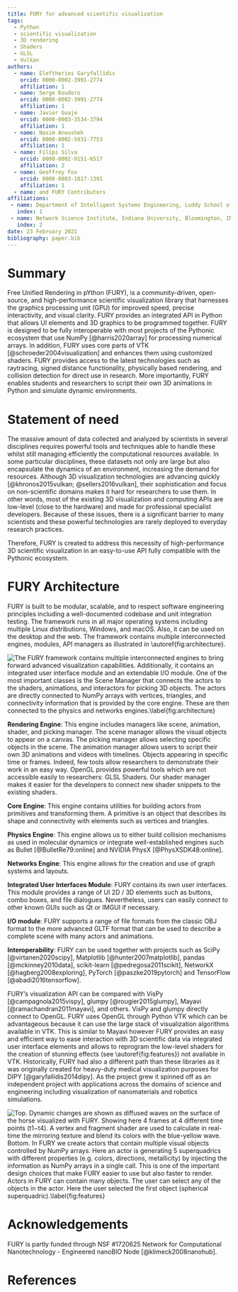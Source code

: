 ```yaml
---
title: FURY for advanced scientific visualization
tags:
  - Python
  - scientific visualization
  - 3D rendering
  - Shaders
  - GLSL
  - Vulkan
authors:
  - name: Eleftherios Garyfallidis
    orcid: 0000-0002-3991-2774
    affiliation: 1
  - name: Serge Koudoro
    orcid: 0000-0002-3991-2774
    affiliation: 1
  - name: Javier Guaje
    orcid: 0000-0003-3534-3794
    affiliation: 1
  - name: Nasim Anousheh
    orcid: 0000-0002-5931-7753
    affiliation: 1
  - name: Filipi Silva
    orcid: 0000-0002-9151-6517
    affiliation: 2
  - name: Geoffrey Fox
    orcid: 0000-0003-1017-1391
    affiliation: 1
  - name: and FURY Contributors
affiliations:
 - name: Department of Intelligent Systems Engineering, Luddy School of Informatics, Computing and Engineering, Indiana University, Bloomington, IN, USA
   index: 1
 - name: Network Science Institute, Indiana University, Bloomington, IN, USA
   index: 2
date: 23 February 2021
bibliography: paper.bib
---
```




# Summary

Free Unified Rendering in pYthon (FURY), is a community-driven, open-source, and high-performance scientific visualization library that harnesses the graphics processing unit (GPU) for improved speed, precise interactivity, and visual clarity. FURY provides an integrated API in Python that allows UI elements and 3D graphics to be programmed together. FURY is designed to be fully interoperable with most projects of the Pythonic ecosystem that use NumPy [@harris2020array] for processing numerical arrays. In addition, FURY uses core parts of VTK [@schroeder2004visualization] and enhances them using customized shaders. FURY provides access to the latest technologies such as raytracing, signed distance functionality, physically based rendering, and collision detection for direct use in research. More importantly, FURY enables students and researchers to script their own 3D animations in Python and simulate dynamic environments.


# Statement of need

The massive amount of data collected and analyzed by scientists in several disciplines requires powerful tools and techniques able to handle these whilst still managing efficiently the computational resources available. In some particular disciplines, these datasets not only are large but also encapsulate the dynamics of an environment, increasing the demand for resources. Although 3D visualization technologies are advancing quickly [@khronos2015vulkan; @sellers2016vulkan], their sophistication and focus on non-scientific domains makes it hard for researchers to use them.  In other words, most of the existing 3D visualization and computing APIs are low-level (close to the hardware) and made for professional specialist developers.  Because of these issues, there is a significant barrier to many scientists and these powerful technologies are rarely deployed to everyday research practices. 

Therefore, FURY is created to address this necessity of high-performance 3D scientific visualization in an easy-to-use API fully compatible with the Pythonic ecosystem.

# FURY Architecture

FURY is built to be modular, scalable, and to respect software engineering principles including a well-documented codebase and unit integration testing. The framework runs in all major operating systems including multiple Linux distributions, Windows, and macOS. Also, it can be used on the desktop and the web. The framework contains multiple interconnected engines, modules, API managers as illustrated in \autoref{fig:architecture}.

![The FURY framework contains multiple interconnected engines to bring forward advanced visualization capabilities. Additionally, it contains an integrated user interface module and an extendable I/O module. One of the most important classes is the Scene Manager that connects the actors to the shaders, animations, and interactors for picking 3D objects. The actors are directly connected to NumPy arrays with vertices, triangles, and connectivity information that is provided by the core engine. These are then connected to the physics and networks  engines.\label{fig:architecture}](https://raw.githubusercontent.com/fury-gl/fury-communication-assets/main/fury_paper/architecture.png)


**Rendering Engine**: This engine includes managers like scene, animation, shader, and picking manager. The scene manager allows the visual objects to appear on a canvas. The picking manager allows selecting specific objects in the scene. The animation manager allows users to script their own 3D animations and videos with timelines. Objects appearing in specific time or frames. Indeed, few tools allow researchers to demonstrate their work in an easy way. OpenGL provides powerful tools which are not accessible easily to researchers: GLSL Shaders. Our shader manager makes it easier for the developers to connect new shader snippets to the existing shaders.

**Core Engine**: This engine contains utilities for building actors from primitives and transforming them. A primitive is an object that describes its shape and connectivity with elements such as vertices and triangles.

**Physics Engine**: This engine allows us to either build collision mechanisms as used in molecular dynamics or integrate well-established engines such as Bullet [@BulletRe79:online] and NVIDIA PhysX [@PhysXSDK48:online].

**Networks Engine**:  This engine allows for the creation and use of graph systems and layouts.

**Integrated User Interfaces Module**: FURY contains its own user interfaces. This module provides a range of UI 2D / 3D elements such as buttons, combo boxes, and file dialogues. Nevertheless, users can easily connect to other known GUIs such as Qt or IMGUI if necessary. 

**I/O module**: FURY supports a range of file formats from the classic OBJ format to the more advanced GLTF format that can be used to describe a complete scene with many actors and animations.

**Interoperability**: FURY can be used together with projects such as SciPy [@virtanen2020scipy], Matplotlib [@hunter2007matplotlib], pandas [@mckinney2010data], scikit-learn [@pedregosa2011scikit], NetworkX [@hagberg2008exploring], PyTorch [@paszke2019pytorch] and TensorFlow [@abadi2016tensorflow]. 

FURY’s visualization API can be compared with VisPy [@campagnola2015vispy], glumpy [@rougier2015glumpy], Mayavi [@ramachandran2011mayavi], and others. VisPy and glumpy directly connect to OpenGL. FURY uses OpenGL through Python VTK which can be advantageous because it can use the large stack of visualization algorithms available in VTK. This is similar to Mayavi however FURY provides an easy and efficient way to ease interaction with 3D scientific data via integrated user interface elements and allows to reprogram the low-level shaders for the creation of stunning effects (see \autoref{fig:features}) not available in VTK. Historically, FURY had also a different path than these libraries as it was originally created for heavy-duty medical visualization purposes for DIPY [@garyfallidis2014dipy]. As the project grew it spinned off as an independent project with applications across the domains of science and engineering including visualization of nanomaterials and robotics simulations. 




![**Top**. Dynamic changes are shown as diffused waves on the surface of the horse visualized with FURY. Showing here 4 frames at 4 different time points (t1−t4). A vertex and fragment shader are used to calculate in real-time the mirroring texture and blend its colors with the blue-yellow wave. **Bottom**. In FURY we create actors that contain multiple visual objects controlled by NumPy arrays.  Here an actor is generating 5 superquadrics with different properties (e.g. colors, directions, metallicity) by injecting the information as NumPy arrays in a single call.  This is one of the important design choices that make FURY easier to use but also faster to render. Actors in FURY can contain many objects. The user can select any of the objects in the actor. Here the user selected the first object (spherical superquadric).\label{fig:features}](https://raw.githubusercontent.com/fury-gl/fury-communication-assets/main/fury_paper/features.png)



# Acknowledgements
FURY is partly funded through NSF #1720625 Network for Computational Nanotechnology - Engineered nanoBIO Node [@klimeck2008nanohub]. 


# References